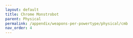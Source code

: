 ```yaml
---
layout: default
title: Chrome Monstrobot
parent: Physical
permalink: /appendix/weapons-per-powertype/physical/cmb
nav_order: 4
---
```

